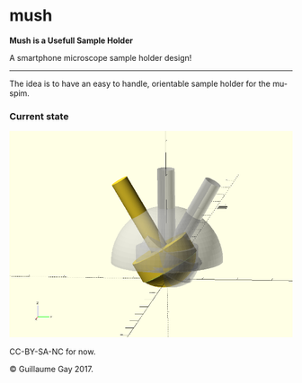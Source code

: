# mush

**Mush is a Usefull Sample Holder**

A smartphone microscope sample holder design!

<hr/>

The idea is to have an easy to handle, orientable sample holder
for the mu-spim.

### Current state

![early view](png/mush.png)


CC-BY-SA-NC for now.

&copy; Guillaume Gay 2017.

